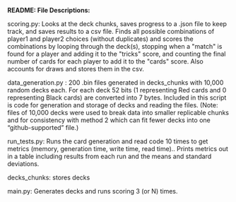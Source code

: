 **README: File Descriptions:**

scoring.py: 
Looks at the deck chunks, saves progress to a .json file to keep track, and saves results to a csv file. Finds all possible combinations of player1 and player2 choices (without duplicates) and scores the combinations by looping through the deck(s), stopping when a "match" is found for a player and adding it to the "tricks" score, and counting the final number of cards for each player to add it to the "cards" score. Also accounts for draws and stores them in the csv.

data_generation.py : 
200 .bin files generated in decks_chunks with 10,000 random decks each. For each deck 52 bits (1 representing Red cards and 0 representing Black cards) are converted into 7 bytes.
Included in this script is code for generation and storage of decks and reading the files. (Note: files of 10,000 decks were used to break data into smaller replicable chunks and for consistency with method 2 which can fit fewer decks into one “github-supported” file.)

run_tests.py: 
Runs the card generation and read code 10 times to get metrics (memory, generation time, write time, read time).. Prints metrics out in a table including results from each run and the means and standard deviations. 

decks_chunks: 
stores decks 

main.py:
Generates decks and runs scoring 3 (or N) times.  